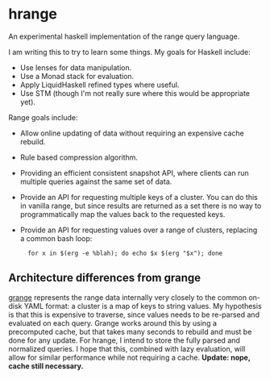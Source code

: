 hrange
======

An experimental haskell implementation of the range query language.

I am writing this to try to learn some things. My goals for Haskell include:

* Use lenses for data manipulation.
* Use a Monad stack for evaluation.
* Apply LiquidHaskell refined types where useful.
* Use STM (though I'm not really sure where this would be appropriate yet).

Range goals include:

* Allow online updating of data without requiring an expensive cache rebuild.
* Rule based compression algorithm.
* Providing an efficient consistent snapshot API, where clients can run multiple queries against the same set of data.
* Provide an API for requesting multiple keys of a cluster. You can do this in
  vanilla range, but since results are returned as a set there is no way to
  programmatically map the values back to the requested keys.
* Provide an API for requesting values over a range of clusters, replacing a
  common bash loop:

        for x in $(erg -e %blah); do echo $x $(erg "$x"); done


## Architecture differences from grange

[grange](https://github.com/square/grange) represents the range data internally
very closely to the common on-disk YAML format: a cluster is a map of keys to
string values. My hypothesis is that this is expensive to traverse, since
values needs to be re-parsed and evaluated on each query. Grange works around
this by using a precomputed cache, but that takes many seconds to rebuild and
must be done for any update. For hrange, I intend to store the fully parsed and
normalized queries. I hope that this, combined with lazy evaluation, will allow
for similar performance while not requiring a cache. **Update: nope, cache
still necessary.**
